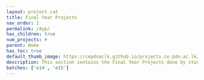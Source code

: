 ```yaml
---
layout: project_cat
title: Final Year Projects
nav_order: 1
permalink: /4yp/
has_children: true
num_projects: #
parent: Home
has_toc: true
default_thumb_image: https://cepdnaclk.github.io/projects.ce.pdn.ac.lk/data/categories/fyp/thumbnail.jpg
description: This section contains the Final Year Projects done by students as a part of CO421 & CO 425 in their final year
batches: ['e14', 'e15']
---
```

